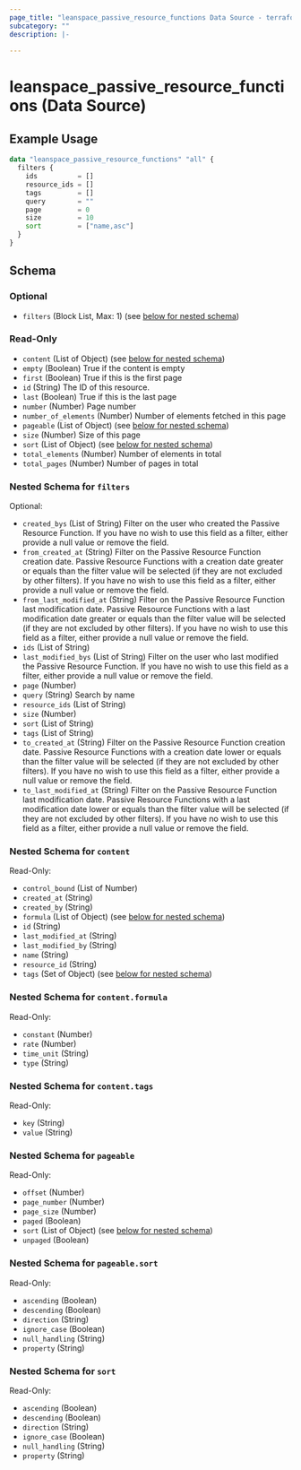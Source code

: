 ```yaml
---
page_title: "leanspace_passive_resource_functions Data Source - terraform-provider-leanspace"
subcategory: ""
description: |-
  
---
```


# leanspace_passive_resource_functions (Data Source)



## Example Usage

```terraform
data "leanspace_passive_resource_functions" "all" {
  filters {
    ids          = []
    resource_ids = []
    tags         = []
    query        = ""
    page         = 0
    size         = 10
    sort         = ["name,asc"]
  }
}
```

<!-- schema generated by tfplugindocs -->
## Schema

### Optional

- `filters` (Block List, Max: 1) (see [below for nested schema](#nestedblock--filters))

### Read-Only

- `content` (List of Object) (see [below for nested schema](#nestedatt--content))
- `empty` (Boolean) True if the content is empty
- `first` (Boolean) True if this is the first page
- `id` (String) The ID of this resource.
- `last` (Boolean) True if this is the last page
- `number` (Number) Page number
- `number_of_elements` (Number) Number of elements fetched in this page
- `pageable` (List of Object) (see [below for nested schema](#nestedatt--pageable))
- `size` (Number) Size of this page
- `sort` (List of Object) (see [below for nested schema](#nestedatt--sort))
- `total_elements` (Number) Number of elements in total
- `total_pages` (Number) Number of pages in total

<a id="nestedblock--filters"></a>
### Nested Schema for `filters`

Optional:

- `created_bys` (List of String) Filter on the user who created the Passive Resource Function. If you have no wish to use this field as a filter, either provide a null value or remove the field.
- `from_created_at` (String) Filter on the Passive Resource Function creation date. Passive Resource Functions with a creation date greater or equals than the filter value will be selected (if they are not excluded by other filters). If you have no wish to use this field as a filter, either provide a null value or remove the field.
- `from_last_modified_at` (String) Filter on the Passive Resource Function last modification date. Passive Resource Functions with a last modification date greater or equals than the filter value will be selected (if they are not excluded by other filters). If you have no wish to use this field as a filter, either provide a null value or remove the field.
- `ids` (List of String)
- `last_modified_bys` (List of String) Filter on the user who last modified the Passive Resource Function. If you have no wish to use this field as a filter, either provide a null value or remove the field.
- `page` (Number)
- `query` (String) Search by name
- `resource_ids` (List of String)
- `size` (Number)
- `sort` (List of String)
- `tags` (List of String)
- `to_created_at` (String) Filter on the Passive Resource Function creation date. Passive Resource Functions with a creation date lower or equals than the filter value will be selected (if they are not excluded by other filters). If you have no wish to use this field as a filter, either provide a null value or remove the field.
- `to_last_modified_at` (String) Filter on the Passive Resource Function last modification date. Passive Resource Functions with a last modification date lower or equals than the filter value will be selected (if they are not excluded by other filters). If you have no wish to use this field as a filter, either provide a null value or remove the field.


<a id="nestedatt--content"></a>
### Nested Schema for `content`

Read-Only:

- `control_bound` (List of Number)
- `created_at` (String)
- `created_by` (String)
- `formula` (List of Object) (see [below for nested schema](#nestedobjatt--content--formula))
- `id` (String)
- `last_modified_at` (String)
- `last_modified_by` (String)
- `name` (String)
- `resource_id` (String)
- `tags` (Set of Object) (see [below for nested schema](#nestedobjatt--content--tags))

<a id="nestedobjatt--content--formula"></a>
### Nested Schema for `content.formula`

Read-Only:

- `constant` (Number)
- `rate` (Number)
- `time_unit` (String)
- `type` (String)


<a id="nestedobjatt--content--tags"></a>
### Nested Schema for `content.tags`

Read-Only:

- `key` (String)
- `value` (String)



<a id="nestedatt--pageable"></a>
### Nested Schema for `pageable`

Read-Only:

- `offset` (Number)
- `page_number` (Number)
- `page_size` (Number)
- `paged` (Boolean)
- `sort` (List of Object) (see [below for nested schema](#nestedobjatt--pageable--sort))
- `unpaged` (Boolean)

<a id="nestedobjatt--pageable--sort"></a>
### Nested Schema for `pageable.sort`

Read-Only:

- `ascending` (Boolean)
- `descending` (Boolean)
- `direction` (String)
- `ignore_case` (Boolean)
- `null_handling` (String)
- `property` (String)



<a id="nestedatt--sort"></a>
### Nested Schema for `sort`

Read-Only:

- `ascending` (Boolean)
- `descending` (Boolean)
- `direction` (String)
- `ignore_case` (Boolean)
- `null_handling` (String)
- `property` (String)

